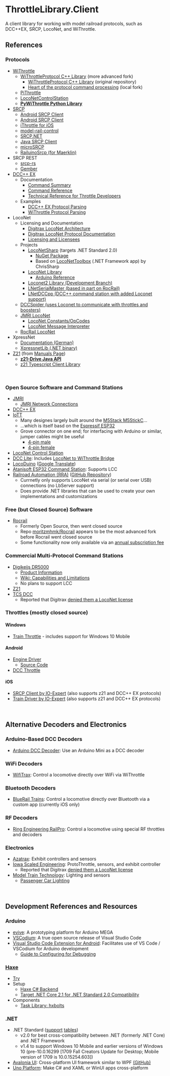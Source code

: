 # ThrottleLibrary.Client
 A client library for working with model railroad protocols, such as DCC++EX, SRCP, LocoNet, and WiThrottle.


## References
### Protocols
* [WiThrottle](https://www.jmri.org/help/en/package/jmri/jmrit/withrottle/Protocol.shtml)
  + [WiThrottleProtocol C++ Library](https://github.com/flash62au/WiThrottleProtocol)  (more advanced fork)
    - [WiThrottleProtocol C++ Library](https://github.com/davidzuhn/WiThrottleProtocol)  (original repository)
    - [Heart of the protocol command processing](https://github.com/mesheets/WiThrottleProtocol-Cpp/blob/3964b93098710d8d9ede280e4f7e999f1425b233/src/WiThrottleProtocol.cpp#L343)  (local fork)
  + [PiThrottle](https://github.com/dpcryer/pithrottle/blob/master/pithrottle.py)
  + [LocoNetControlStation](https://github.com/positron96/LocoNetControlStation)
  + __[PyWiThrottle Python Library](https://github.com/modelrailwaysascode/pywithrottle)__
* [SRCP](http://srcpd.sourceforge.net/srcp/)
  + [Android SRCP Client](https://github.com/upost/Signalbox)
  + [Android SRCP Client](https://github.com/srsoftware-de/SRCPC)
  + [iThrottle for iOS](https://github.com/andbet39/iThrottle)
  + [model-rail-control](https://github.com/StephanRichter/model-rail-control)
  + [SRCP.NET](https://github.com/mesheets/SRCP.NET)
  + [Java SRCP Client](https://github.com/forkch/jsrcpc)
  + [microSRCP](https://github.com/mc-b/microSRCP)
  + [RailuinoSrcp (for Maerklin)](https://github.com/Eurostar64/RailuinoSrcp)
* SRCP REST
  + [srcp-rs](https://github.com/cbiever/srcp-rs/blob/master/docs/index.md)
  + [Gember](https://cbiever.github.io/gember/)
* [DCC++ EX](https://dcc-ex.com/reference/)
  + Documentation
    - [Command Summary](https://dcc-ex.com/reference/software/command-summary.html)
    - [Command Reference](https://dcc-ex.com/reference/software/command-reference.html)
    - [Technical Reference for Throttle Developers](https://dcc-ex.com/throttles/tech-reference.html)
  + Examples
    - [DCC++ EX Protocol Parsing](https://github.com/DCC-EX/CommandStation-EX/blob/master/DCCEXParser.cpp)
    - [WiThrottle Protocol Parsing](https://github.com/DCC-EX/CommandStation-EX/blob/master/WiThrottle.cpp)
* LocoNet
  + Licensing and Documentation
    - [Digitrax LocoNet Architecture](https://www.digitrax.com/support/loconet/home/)
    - [Digitrax LocoNet Protocol Documentation](https://www.digitrax.com/static/apps/cms/media/documents/loconet/loconetpersonaledition.pdf)
    - [Licensing and Licensees](https://www.digitrax.com/support/loconet/loconet-licensees/)
  + Projects
    - [LocoNetSharp](https://www.parksq.co.uk/dotnet-core/loconet-sharp) (targets .NET Standard 2.0)
      - [NuGet Package](https://www.nuget.org/packages/ParkSquare.LocoNetSharp)
      - Based on [LocoNetToolbox](https://github.com/chrissharp/LoconetToolbox) (.NET Framework app) by ChrisSharp
    - [LocoNet Library](https://github.com/mrrwa/LocoNet/blob/master/LocoNet.cpp)
      - [Arduino Reference](https://www.arduino.cc/reference/en/libraries/loconet/)
    - [Loconet2 Library (Development Branch)](https://github.com/mrrwa/LocoNet2/tree/development)
    - [LNetSerialMaster (based in part on RocRail)](https://github.com/habazut/LNetSerialMaster)
    - [LNetDCCpp (DCC++ command station with added Loconet support)](https://github.com/ClubNCaldes/LNetDCCpp/blob/master/BaseStation-1.2.1/DCCpp_Uno/LNetCmdStation.cpp)
  + [DCCSpider (uses Loconet to communicate with throttles and boosters)](https://github.com/orvio/DCCSpider/blob/145169c551c3dc0e245eefe44c2b87bc678494df/LoconetMaster.cpp#L71)
  - [JMRI LocoNet](https://github.com/JMRI/JMRI/tree/master/java/src/jmri/jmrix/loconet)
    - [LocoNet Constants/OpCodes](https://github.com/JMRI/JMRI/blob/master/java/src/jmri/jmrix/loconet/LnConstants.java)
    - [LocoNet Message Interpreter](https://github.com/JMRI/JMRI/blob/master/java/src/jmri/jmrix/loconet/messageinterp/LocoNetMessageInterpret.java)
  + [RocRail LocoNet](https://github.com/schelli04/Rocrail/blob/master/rocdigs/impl/loconet/lnmaster.c#L94)
* XpressNet
  + [Documentation (German)](https://www.lenz-elektronik.de/src/pdf/Lenz_XpressNet_Doku.pdf)
  + [XpressnetLib (.NET binary)](http://xpressnetlib.brozek.org/)
* [Z21](https://www.z21.eu/media/Kwc_Basic_DownloadTag_Component/root-en-main_47-1652-959-downloadTag-download/default/d559b9cf/1646977702/z21-lan-protokoll-en.pdf) (from [Manuals Page](https://www.z21.eu/en/downloads/manuals))
  + __[z21-Drive Java API](https://github.com/grizeldi/z21-drive)__
  + [z21 Typescript Client Library](https://github.com/jormc/z21)

&nbsp;

### Open Source Software and Command Stations
* [JMRI](https://jmri.org/)
  - [JMRI Network Connections](https://www.jmri.org/help/en/html/doc/Technical/Networking.shtml)
* [DCC++ EX](https://dcc-ex.com/)
* [IoTT](https://github.com/tanner87661/IoTTStick)
  + Many designes largely built around the [M5Stack M5StickC](https://shop.m5stack.com/products/stick-c?variant=43982750843137)…
  + …which is itself basd on the [Espressif ESP32](https://m5stack.oss-cn-shenzhen.aliyuncs.com/resource/docs/datasheet/core/esp32-pico-d4_datasheet_en.pdf)
  + Grove connector on one end; for interfacing with Arduino or similar, jumper cables might be useful
    - [4-pin male](https://www.seeedstudio.com/Grove-4-pin-Male-Jumper-to-Grove-4-pin-Conversion-Cable-5-PCs-per-Pack.html)
    - [4-pin female](https://www.seeedstudio.com/Grove-4-pin-Female-Jumper-to-Grove-4-pin-Conversion-Cable-5-PCs-per-PAck.html)
* [LocoNet Control Station](https://github.com/positron96/LocoNetControlStation)
* [DCC Lite](https://github.com/bcsanches/DCCLite/): Includes [LocoNet to WiThrottle Bridge](https://groups.io/g/jmriusers/message/204985)
* [LocoDuino](https://www.locoduino.org/) ([Google Translate](https://www-locoduino-org.translate.goog/?_x_tr_sl=auto&_x_tr_tl=en&_x_tr_hl=en-US&_x_tr_pto=wapp))
* [Atanisoft ESP32 Command Station](https://github.com/atanisoft/ESP32CommandStation): Supports LCC
* [Railroad Automation (RRA)](https://www.perecli.com/rrauto/) ([GitHub Repository](https://github.com/Perecli/RRAuto))
  + Currnetly only supports LocoNet via serial (or serial over USB) connections (no LbServer support)
  + Does provide .NET libraries that can be used to create your own implementations and customizations

### Free (but Closed Source) Software
* [Rocrail](https://rocrail.net/)
  + Formerly Open Source, then went closed source
  + Repo [moritzmhmk/Rocrail](https://github.com/moritzmhmk/Rocrail) appears to be the most advanced fork before Rocrail went closed source
  + Some functionality now only available via an [annual subscription fee](https://wiki.rocrail.net/doku.php?id=donate-en)

### Commercial Multi-Protocol Command Stations
* [Digikeijs DR5000](https://www.digikeijs.com/en/dr5000-dcc-multi-bus-central.html)
  + [Product Information](https://www.ironplanethobbies.com/product/digikeijs-dr5000-15v-command-station-booster-throttle-32-channel-detection-mid-set/)
  + [Wiki: Capabilities and Limitations](https://www.ironplanethobbies.com/digikeijs-dr5000-wiki/)
  + No plans to support LCC
* [Z21](https://www.z21.eu/en)
* [TCS DCC](https://tcsdcc.com/commandstation)
  + Reported that Digitrax [denied them a LocoNet license](https://groups.io/g/jmriusers/message/204987)

### Throttles (mostly closed source)
#### Windows
* [Train Throttle](https://apps.microsoft.com/detail/9NBLGGH4VF5J) - includes support for Windows 10 Mobile

#### Android
* [Engine Driver](https://enginedriver.mstevetodd.com/)
  + [Source Code](https://github.com/JMRI/EngineDriver)
* [DCC Throttle](https://www.alfray.com/trains/cab_app.html)

#### iOS
* [SRCP Client by IO-Expert](https://www.io-expert.com/srcpclientios/) (also supports z21 and DCC++ EX protocols)
* [Train Driver by IO-Expert](https://io-expert.com/traindriver/) (also supports z21 and DCC++ EX protocols)

&nbsp;

## Alternative Decoders and Electronics
### Arduino-Based DCC Decoders
* [Arduino DCC Decoder](https://electronics-diy.com/arduino-dcc-decoder.php): Use an Arduino Mini as a DCC decoder

### WiFi Decoders
* [WifiTrax](http://www.wifitrax.com/): Control a locomotive directly over WiFi via WiThrottle

### Bluetooth Decoders
* [BlueRail Trains](https://bluerailtrains.com/): Control a locomotive directly over Bluetooth via a custom app (currently iOS only)

### RF Decoders
* [Ring Engineering RailPro](https://www.ringengineering.com/RailPro.htm): Control a locomotive using special RF throttles and decoders

### Electronics
* [Azatrax](https://www.azatrax.com/): Exhibit controllers and sensors
* [Iowa Scaled Engineering](https://www.iascaled.com/): ProtoThrottle, sensors, and exhibit controller
  + Reported that Digitrax [denied them a LocoNet license](https://groups.io/g/jmriusers/message/204987)
* [Model Train Technology](https://modeltraintechnology.com/): Lighting and sensors
  + [Passenger Car Lighting](https://modeltraintechnology.com/wp-content/uploads/HO-scale-LED-Board-wt-Decoder-7-12-192mm-2000-4.jpg)

&nbsp;

## Development References and Resources
### Arduino
* [evive](https://hackaday.io/project/13091-evive-a-prototyping-platform-for-makers/): A prototyping platform for Arduino MEGA
* [VSCodium](https://vscodium.com/): A true open source release of Visual Studio Code
* [Visual Studio Code Extension for Android](https://marketplace.visualstudio.com/items?itemName=vsciot-vscode.vscode-arduino): Facilitates use of VS Code / VSCodium for Arduino development
  + [Guide to Configuring for Debugging](https://devblogs.microsoft.com/iotdev/debug-your-arduino-code-with-visual-studio-code/)

### [Haxe](https://haxe.org/)
* [Try](https://try.haxe.org/)
* Setup
  + [Haxe C# Backend](https://lib.haxe.org/p/hxcs)
  + [Target .NET Core 2.1 for .NET Standard 2.0 Compatibility](https://devblogs.microsoft.com/dotnet/announcing-net-standard-2-1/)
* Components
  + [Task Library: hxbolts](https://lib.haxe.org/p/hxbolts/)

### .NET
* .NET Standard ([support](https://learn.microsoft.com/en-us/dotnet/standard/net-standard)  [tables](https://dotnet.microsoft.com/en-us/platform/dotnet-standard#versions))
  + v2.0 for best cross-compatibility between .NET (formerly .NET Core) and .NET Framework
  + v1.4 to support Windows 10 Mobile and earlier versions of Windows 10 (pre-10.0.16299 [1709 Fall Creators Update for Desktop; Mobile version of 1709 is 10.0.15254.603])
* [Avalonia UI](https://avaloniaui.net/): Cross-platform UI framework similar to WPF [(GitHub)](https://github.com/AvaloniaUI/Avalonia)
* [Uno Platform](https://platform.uno/): Make C# and XAML or WinUI apps cross-platform
